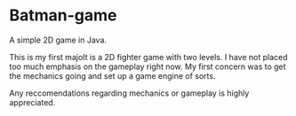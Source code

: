 # Batman-game
A simple 2D game in Java.

This is my first majoIt is a 2D fighter game with two levels. I have not placed too much emphasis on the gameplay right now.
My first concern was to get the mechanics going and set up a game engine of sorts.

Any reccomendations regarding mechanics or gameplay is highly appreciated.

